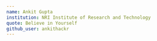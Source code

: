 ```yaml
---
name: Ankit Gupta 
institution: NRI Institute of Research and Technology 
quote: Believe in Yourself
github_user: ankithackr
---
```

